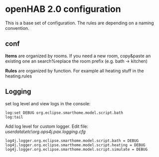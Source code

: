 # openHAB 2.0 configuration

This is a base set of configuration. The rules are depending on a naming convention.

## conf

**Items** are organized by rooms. If you need a new room, copy&paste an existing one an search%replace the room prefix (e.g. bath -> kitchen)

**Rules** are organized by function. For example all heating stuff in the heating.rules

## Logging

set log level and view logs in the console:

	log:set DEBUG org.eclipse.smarthome.model.script.bath
	log:tail

Add log level for custom logger. Edit file: *userdata\etc\org.ops4j.pax.logging.cfg*

	log4j.logger.org.eclipse.smarthome.model.script.bath = DEBUG
	log4j.logger.org.eclipse.smarthome.model.script.heating = DEBUG
	log4j.logger.org.eclipse.smarthome.model.script.simulate = DEBUG

